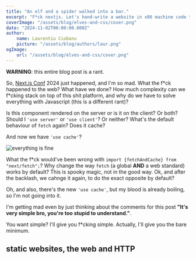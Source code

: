 ```yaml
---
title: "An elf and a spider walked into a bar."
excerpt: "F*ck nextjs. Let's hand-write a website in x86 machine code to prove a point."
coverImage: "/assets/blog/elves-and-css/cover.png"
date: "2024-11-02T00:00:00.000Z"
author:
    name: Laurentiu Ciobanu
    picture: "/assets/blog/authors/laur.png"
ogImage:
    url: "/assets/blog/elves-and-css/cover.png"
---
```


**WARNING**: this entire blog post is a rant.

So, [Next.js Conf](https://nextjs.org/conf) 2024 just happened, and I'm so mad. What the f\*ck happened to the web? What have we done? How much complexity can we f\*cking stack on top of this shit platform, and why do we have to solve everything with Javascript (this is a different rant)? 

Is this component rendered on the server or is it on the client? Or both? Should I `'use server'` or `'use client'`? Or neither? What's the default behaviour of `fetch` again? Does it cache?

And now we have `'use cache'`?

![everything is fine](https://media0.giphy.com/media/v1.Y2lkPTc5MGI3NjExOXhldzJrbmI1ZWhibGVsZ3Nqdmt2NXk2bmRxY2l6NnpmNDJuZ3JiYSZlcD12MV9pbnRlcm5hbF9naWZfYnlfaWQmY3Q9Zw/NTur7XlVDUdqM/giphy.webp)

What the f\*ck would've been wrong with `import {fetchAndCache} from "next/fetch";`? Why change the way `fetch` (a global __AND__ a web standard) works by default? This is spooky magic, not in the good way. Ok, and after the backlash, we cahnge it again, to do the exact opposite by default?

Oh, and also, there's the new `'use cache'`, but my blood is already boiling, so I'm not going into it.

I'm getting mad even by just thinking about the comments for this post __"It's very simple bro, you're too stupid to understand."__.

You want simple? I'll give you f\*cking simple. Actually, I'll give you the bare minimum.

## static websites, the web and HTTP

